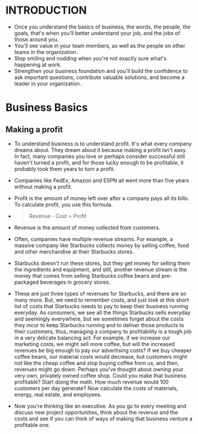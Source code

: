 # INTRODUCTION
- Once you understand the basics of business, the words, the people, the goals, that's when you'll better understand your job, and the jobs of those around you.
- You'll see value in your team members, as well as the people on other teams in the organization.
- Stop smiling and nodding when you're not exactly sure what's happening at work.
- Strengthen your business foundation and you'll build the confidence to ask important questions, contribute valuable solutions, and become a leader in your organization.

# Business Basics
## Making a profit
- To understand business is to understand profit. It's what every company dreams about. They dream about it because making a profit isn't easy. In fact, many companies you love or perhaps consider successful still haven't turned a profit, and for those lucky enough to be profitable, it probably took them years to turn a profit. 
- Companies like FedEx, Amazon and ESPN all went more than five years without making a profit. 
- Profit is the amount of money left over after a company pays all its bills. To calculate profit, you use this formula. 
- > Revenue - Cost = Profit

- Revenue is the amount of money collected from customers.
- Often, companies have multiple revenue streams. For example, a massive company like Starbucks collects money by selling coffee, food and other merchandise at their Starbucks stores.
- Starbucks doesn't run these stores, but they get money for selling them the ingredients and equipment, and still, another revenue stream is the money that comes from selling Starbucks coffee beans and pre-packaged beverages in grocery stores.
- These are just three types of revenues for Starbucks, and there are so many more. But, we need to remember costs, and just look at this short list of costs that Starbucks needs to pay to keep their business running everyday. As consumers, we see all the things Starbucks sells everyday and seemingly everywhere, but we sometimes forget about the costs they incur to keep Starbucks running and to deliver those products to their customers, thus, managing a company to profitability is a tough job in a very delicate balancing act. For example, if we increase our marketing costs, we might sell more coffee, but will the increased revenues be big enough to pay our advertising costs? If we buy cheaper coffee beans, our material costs would decrease, but customers might not like the cheap coffee and stop buying coffee from us, and then, revenues might go down. Perhaps you've thought about owning your very own, privately owned coffee shop. Could you make that business profitable? Start doing the math. How much revenue would 100 customers per day generate? Now calculate the costs of materials, energy, real estate, and employees.
- Now you're thinking like an executive. As you go to every meeting and discuss new project opportunities, think about the revenue and the costs and see if you can think of ways of making that business venture a profitable one.
